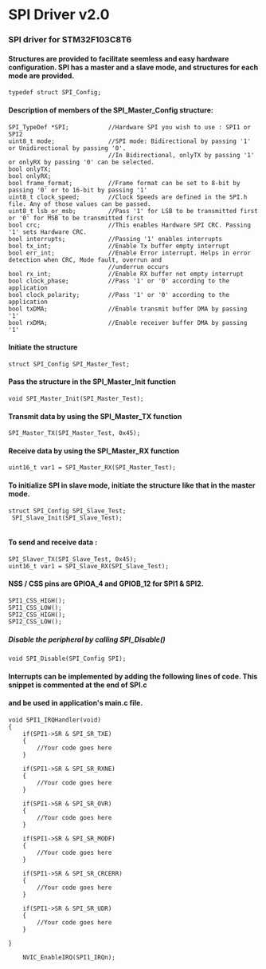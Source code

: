 # SPI Driver v2.0 

### SPI driver for STM32F103C8T6


#### Structures are provided to facilitate seemless and easy hardware configuration. SPI has a master and a slave mode, and structures for each mode are provided. 

```
typedef struct SPI_Config;
```

#### Description of members of the SPI_Master_Config structure:
```
SPI_TypeDef *SPI;           //Hardware SPI you wish to use : SPI1 or SPI2
uint8_t mode;               //SPI mode: Bidirectional by passing '1' or Unidirectional by passing '0'. 
                            //In Bidirectional, onlyTX by passing '1' or onlyRX by passing '0' can be selected.
bool onlyTX;
bool onlyRX;
bool frame_format;          //Frame format can be set to 8-bit by passing '0' or to 16-bit by passing '1'
uint8_t clock_speed;        //Clock Speeds are defined in the SPI.h file. Any of those values can be passed.
uint8_t lsb_or_msb;         //Pass '1' for LSB to be transmitted first or '0' for MSB to be transmitted first
bool crc;                   //This enables Hardware SPI CRC. Passing '1' sets Hardware CRC.
bool interrupts;            //Passing '1' enables interrupts
bool tx_int;                //Enable Tx buffer empty interrupt
bool err_int;               //Enable Error interrupt. Helps in error detection when CRC, Mode fault, overrun and 
                            //underrun occurs
bool rx_int;                //Enable RX buffer not empty interrupt
bool clock_phase;           //Pass '1' or '0' according to the application
bool clock_polarity;        //Pass '1' or '0' according to the application
bool txDMA;                 //Enable transmit buffer DMA by passing '1'
bool rxDMA;                 //Enable receiver buffer DMA by passing '1'
```

#### Initiate the structure 
 ```
 struct SPI_Config SPI_Master_Test;
 ```

#### Pass the structure in the SPI_Master_Init function

```
void SPI_Master_Init(SPI_Master_Test);
```

#### Transmit data by using the SPI_Master_TX function

```
SPI_Master_TX(SPI_Master_Test, 0x45);
```

#### Receive data by using the SPI_Master_RX function

```
uint16_t var1 = SPI_Master_RX(SPI_Master_Test);
```

#### To initialize SPI in slave mode, initiate the structure like that in the master mode.

```
struct SPI_Config SPI_Slave_Test;
 SPI_Slave_Init(SPI_Slave_Test);
 
```

#### To send and receive data :

```
SPI_Slaver_TX(SPI_Slave_Test, 0x45);
uint16_t var1 = SPI_Slave_RX(SPI_Slave_Test);

```

#### NSS / CSS pins are GPIOA_4 and GPIOB_12 for SPI1 & SPI2.

```
SPI1_CSS_HIGH();
SPI1_CSS_LOW();
SPI2_CSS_HIGH();
SPI2_CSS_LOW();
```

##### Disable the peripheral by calling SPI_Disable()

```
void SPI_Disable(SPI_Config SPI);
```

#### Interrupts can be implemented by adding the following lines of code. This snippet is commented at the end of SPI.c 
#### and be used in application's main.c file.

```
void SPI1_IRQHandler(void)
{
	if(SPI1->SR & SPI_SR_TXE)
	{
		//Your code goes here
	}

	if(SPI1->SR & SPI_SR_RXNE)
	{
		//Your code goes here
	}

	if(SPI1->SR & SPI_SR_OVR)
	{
		//Your code goes here
	}

	if(SPI1->SR & SPI_SR_MODF)
	{
		//Your code goes here
	}

	if(SPI1->SR & SPI_SR_CRCERR)
	{
		//Your code goes here
	}

	if(SPI1->SR & SPI_SR_UDR)
	{
		//Your code goes here
	}

}

	NVIC_EnableIRQ(SPI1_IRQn);
```
